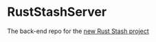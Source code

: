 # RustStashServer
 
The back-end repo for the [new Rust Stash project](https://github.com/wiaandev/rust-stash-2.0)
